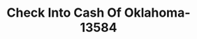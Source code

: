 ---
f_zip-code: 73505
f_state-code: OK
title: Check Into Cash Of Oklahoma-13584
f_phone: 580-531-5148
f_city-only: Lawton
f_address: 2413 Nw 67Th Street Ste A Lawton
f_location-unique-id: '13584'
slug: check-into-cash-of-oklahoma-13584
updated-on: '2024-05-30T13:46:58.046Z'
created-on: '2024-05-30T13:36:59.803Z'
published-on: '2024-05-30T13:54:32.469Z'
f_city-state: cms/city/lawton-ok.md
f_company: cms/company/check-into-cash-of-oklahoma.md
f_state: cms/state/oklahoma.md
layout: '[payday-loan].html'
tags: payday-loan
---
